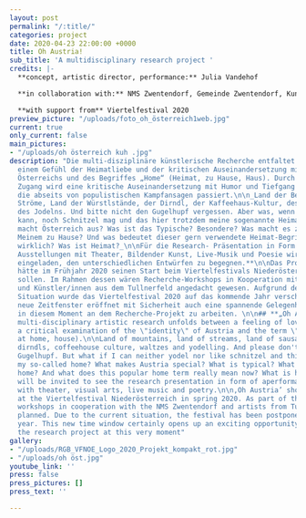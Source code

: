 ```yaml
---
layout: post
permalink: "/:title/"
categories: project
date: 2020-04-23 22:00:00 +0000
title: Oh Austria!
sub_title: 'A multidisciplinary research project '
credits: |-
  **concept, artistic director, performance:** Julia Vandehof

  **in collaboration with:** NMS Zwentendorf, Gemeinde Zwentendorf, Kunstwerkstatt Tulln, artists from Tulln

  **with support from** Viertelfestival 2020
preview_picture: "/uploads/foto_oh_österreich1web.jpg"
current: true
only_current: false
main_pictures:
- "/uploads/oh österreich kuh .jpg"
description: "Die multi-disziplinäre künstlerische Recherche entfaltet sich zwischen
  einem Gefühl der Heimatliebe und der kritischen Auseinandersetzung mit der „Identität“
  Österreichs und des Begriffes „Home“ (Heimat, zu Hause, Haus). Durch einen persönlichen
  Zugang wird eine kritische Auseinandersetzung mit Humor und Tiefgang hervorgerufen,
  die abseits von populistischen Kampfansagen passiert.\n\n_Land der Berge, Land der
  Ströme, Land der Würstlstände, der Dirndl, der Kaffeehaus-Kultur, des Walzers und
  des Jodelns. Und bitte nicht den Gugelhupf vergessen. Aber was, wenn ich weder Jodeln
  kann, noch Schnitzel mag und das hier trotzdem meine sogenannte Heimat ist? Was
  macht Österreich aus? Was ist das Typische? Besondere? Was macht es zu meiner Heimat?
  Meinem zu Hause? Und was bedeutet dieser gern verwendete Heimat-Begriff jetzt eigentlich
  wirklich? Was ist Heimat?_\n\nFür die Research- Präsentation in Form von **Performativen
  Ausstellungen mit Theater, Bildender Kunst, Live-Musik und Poesie wird das Publikum
  eingeladen, den unterschiedlichen Entwürfen zu begegnen.**\n\nDas Projekt Oh Österreich
  hätte im Frühjahr 2020 seinen Start beim Viertelfestivals Niederösterreich haben
  sollen. Im Rahmen dessen wären Recherche-Workshops in Kooperation mit der NMS Zwentendorf
  und Künstler/innen aus dem Tullnerfeld angedacht gewesen. Aufgrund der aktuellen
  Situation wurde das Viertelfestival 2020 auf das kommende Jahr verschoben. Dieses
  neue Zeitfenster eröffnet mit Sicherheit auch eine spannende Gelegenheit gerade
  in diesem Moment an dem Recherche-Projekt zu arbeiten. \n\n## **„Oh Austria“**\n\nThe
  multi-disciplinary artistic research unfolds between a feeling of love of home and
  a critical examination of the \"identity\" of Austria and the term \"home\" (home,
  at home, house).\n\nLand of mountains, land of streams, land of sausage stands,
  dirndls, coffeehouse culture, waltzes and yodelling. And please don't forget the
  Gugelhupf. But what if I can neither yodel nor like schnitzel and this is still
  my so-called home? What makes Austria special? What is typical? What makes it my
  home? And what does this popular home term really mean now? What is home?\n\nAudience
  will be invited to see the research presentation in form of aperformative exhibition
  with theater, visual arts, live music and poetry.\n\n‚Oh Austria’ should have started
  at the Viertelfestival Niederösterreich in spring 2020. As part of this, research
  workshops in cooperation with the NMS Zwentendorf and artists from Tullnerfeld were
  planned. Due to the current situation, the festival has been postponed to the coming
  year. This new time window certainly opens up an exciting opportunity to work on
  the research project at this very moment"
gallery:
- "/uploads/RGB_VFNOE_Logo_2020_Projekt_kompakt_rot.jpg"
- "/uploads/oh öst.jpg"
youtube_link: ''
press: false
press_pictures: []
press_text: ''

---
```

